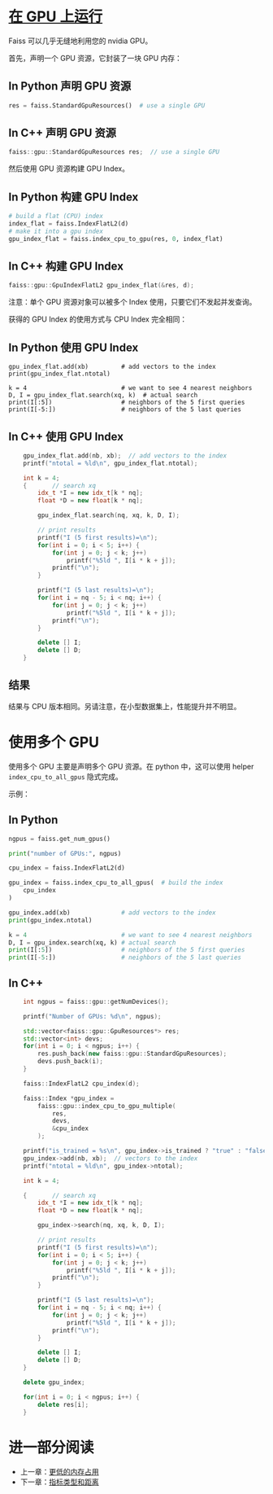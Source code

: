 # [在 GPU 上运行](https://github.com/facebookresearch/faiss/wiki/Running-on-GPUs)

Faiss 可以几乎无缝地利用您的 nvidia GPU。

首先，声明一个 GPU 资源，它封装了一块 GPU 内存：

## In Python 声明 GPU 资源

```python
res = faiss.StandardGpuResources()  # use a single GPU
```

## In C++ 声明 GPU 资源

```c++
faiss::gpu::StandardGpuResources res;  // use a single GPU
```

然后使用 GPU 资源构建 GPU Index。

## In Python 构建 GPU Index

```python
# build a flat (CPU) index
index_flat = faiss.IndexFlatL2(d)
# make it into a gpu index
gpu_index_flat = faiss.index_cpu_to_gpu(res, 0, index_flat)
```

## In C++ 构建 GPU Index

```c++
faiss::gpu::GpuIndexFlatL2 gpu_index_flat(&res, d);
```

注意：单个 GPU 资源对象可以被多个 Index 使用，只要它们不发起并发查询。

获得的 GPU Index 的使用方式与 CPU Index 完全相同：

## In Python 使用 GPU Index

```
gpu_index_flat.add(xb)         # add vectors to the index
print(gpu_index_flat.ntotal)

k = 4                          # we want to see 4 nearest neighbors
D, I = gpu_index_flat.search(xq, k)  # actual search
print(I[:5])                   # neighbors of the 5 first queries
print(I[-5:])                  # neighbors of the 5 last queries
```

## In C++ 使用 GPU Index

```c++
    gpu_index_flat.add(nb, xb);  // add vectors to the index
    printf("ntotal = %ld\n", gpu_index_flat.ntotal);

    int k = 4;
    {       // search xq
        idx_t *I = new idx_t[k * nq];
        float *D = new float[k * nq];

        gpu_index_flat.search(nq, xq, k, D, I);

        // print results
        printf("I (5 first results)=\n");
        for(int i = 0; i < 5; i++) {
            for(int j = 0; j < k; j++)
                printf("%5ld ", I[i * k + j]);
            printf("\n");
        }

        printf("I (5 last results)=\n");
        for(int i = nq - 5; i < nq; i++) {
            for(int j = 0; j < k; j++)
                printf("%5ld ", I[i * k + j]);
            printf("\n");
        }

        delete [] I;
        delete [] D;
    }
```

## 结果

结果与 CPU 版本相同。另请注意，在小型数据集上，性能提升并不明显。

# 使用多个 GPU

使用多个 GPU 主要是声明多个 GPU 资源。在 python 中，这可以使用 helper `index_cpu_to_all_gpus` 隐式完成。

示例：

## In Python

```python
ngpus = faiss.get_num_gpus()

print("number of GPUs:", ngpus)

cpu_index = faiss.IndexFlatL2(d)

gpu_index = faiss.index_cpu_to_all_gpus(  # build the index
    cpu_index
)

gpu_index.add(xb)              # add vectors to the index
print(gpu_index.ntotal)

k = 4                          # we want to see 4 nearest neighbors
D, I = gpu_index.search(xq, k) # actual search
print(I[:5])                   # neighbors of the 5 first queries
print(I[-5:])                  # neighbors of the 5 last queries
```

## In C++

```c++
    int ngpus = faiss::gpu::getNumDevices();

    printf("Number of GPUs: %d\n", ngpus);

    std::vector<faiss::gpu::GpuResources*> res;
    std::vector<int> devs;
    for(int i = 0; i < ngpus; i++) {
        res.push_back(new faiss::gpu::StandardGpuResources);
        devs.push_back(i);
    }

    faiss::IndexFlatL2 cpu_index(d);

    faiss::Index *gpu_index =
        faiss::gpu::index_cpu_to_gpu_multiple(
            res,
            devs,
            &cpu_index
        );

    printf("is_trained = %s\n", gpu_index->is_trained ? "true" : "false");
    gpu_index->add(nb, xb);  // vectors to the index
    printf("ntotal = %ld\n", gpu_index->ntotal);

    int k = 4;

    {       // search xq
        idx_t *I = new idx_t[k * nq];
        float *D = new float[k * nq];

        gpu_index->search(nq, xq, k, D, I);

        // print results
        printf("I (5 first results)=\n");
        for(int i = 0; i < 5; i++) {
            for(int j = 0; j < k; j++)
                printf("%5ld ", I[i * k + j]);
            printf("\n");
        }

        printf("I (5 last results)=\n");
        for(int i = nq - 5; i < nq; i++) {
            for(int j = 0; j < k; j++)
                printf("%5ld ", I[i * k + j]);
            printf("\n");
        }

        delete [] I;
        delete [] D;
    }

    delete gpu_index;

    for(int i = 0; i < ngpus; i++) {
        delete res[i];
    }
```



# 进一部分阅读

- 上一章：[更低的内存占用](<Lower memory footprint.md>)
- 下一章：[指标类型和距离](<MetricType and distances.md>)

